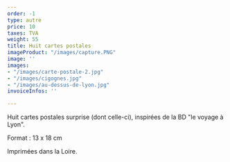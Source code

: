 ```yaml
---
order: -1
type: autre
price: 10
taxes: TVA
weight: 55
title: Huit cartes postales
imageProduct: "/images/capture.PNG"
image: ''
images:
- "/images/carte-postale-2.jpg"
- "/images/cigognes.jpg"
- "/images/au-dessus-de-lyon.jpg"
invoiceInfos: ''

---
```

Huit cartes postales surprise (dont celle-ci), inspirées de la BD "le voyage à Lyon".

Format : 13 x 18 cm

Imprimées dans la Loire.